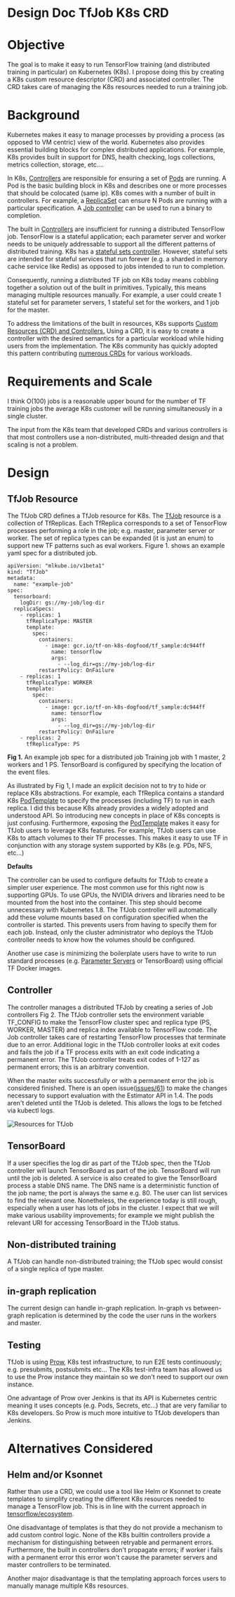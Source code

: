 # Design Doc TfJob K8s CRD



# Objective

The goal is to make it easy to run TensorFlow training (and distributed training in particular) on Kubernetes (K8s). I propose doing this by creating a K8s custom resource descriptor (CRD) and associated controller. The CRD takes care of managing the K8s resources needed to run a training job.

# Background

Kubernetes makes it easy to manage processes by providing a process (as opposed to VM centric) view of the world. Kubernetes also provides essential building blocks for complex distributed applications. For example, K8s provides built in support for DNS, health checking, logs collections, metrics collection, storage, etc....

In K8s, [Controllers](https://kubernetes.io/docs/concepts/workloads/controllers/replicaset/) are responsible for ensuring a set of [Pods](https://kubernetes.io/docs/concepts/workloads/pods/pod-overview/) are running. A Pod is the basic building block in K8s and describes one or more processes that should be colocated (same ip). K8s comes with a number of built in controllers. For example, a [ReplicaSet](https://kubernetes.io/docs/concepts/workloads/controllers/replicaset/) can ensure N Pods are running with a particular specification. A [Job controller](https://kubernetes.io/docs/concepts/workloads/controllers/jobs-run-to-completion/) can be used to run a binary to completion.

The built in [Controllers](https://kubernetes.io/docs/concepts/workloads/controllers/replicaset/) are insufficient for running a distributed TensorFlow job. TensorFlow is a stateful application; each parameter server and worker needs to be uniquely addressable to support all the different patterns of distributed training. K8s has a [stateful sets controller](https://kubernetes.io/docs/concepts/workloads/controllers/statefulset/). However,  stateful sets are intended for stateful services that run forever (e.g. a sharded in memory cache service like Redis) as opposed to jobs intended to run to completion.

Consequently, running a distributed TF job on K8s today means cobbling together a solution out of the built in primitives. Typically, this means managing multiple resources manually. For example, a user could create 1 stateful set for parameter servers, 1 stateful set for the workers, and 1 job for the master.

To address the limitations of the built in resources,  K8s supports [Custom Resources (CRD) and Controllers.](https://kubernetes.io/docs/concepts/api-extension/custom-resources/) Using a CRD, it is easy to create a controller with the desired semantics for a particular workload while hiding users from the implementation.  The K8s community has quickly adopted this pattern contributing [numerous CRDs](https://github.com/coreos/awesome-kubernetes-extensions) for various workloads.


# Requirements and Scale

I think O(100) jobs is a reasonable upper bound for the number of TF training jobs the average K8s customer will be running simultaneously in a single cluster.

The input from the K8s team that developed CRDs and various controllers is that most controllers use a non-distributed, multi-threaded design and that scaling is not a problem.


# Design


## TfJob Resource

The TfJob CRD defines a TfJob resource for K8s.
The [TfJob](https://github.com/jlewi/mlkube.io/blob/master/pkg/spec/tf_job.go#L54)
resource is a collection of TfReplicas. Each TfReplica corresponds to a
set of TensorFlow processes performing a role in the job;
e.g. master, parameter server or worker. The set of replica types can be expanded (it is just an enum) to support new TF patterns such as eval workers. Figure 1. shows an example yaml spec for a distributed job.


```
apiVersion: "mlkube.io/v1beta1"
kind: "TfJob"
metadata:
  name: "example-job"
spec:
  tensorboard:
    logDir: gs://my-job/log-dir
  replicaSpecs:
    - replicas: 1
      tfReplicaType: MASTER
      template:
        spec:
          containers:
            - image: gcr.io/tf-on-k8s-dogfood/tf_sample:dc944ff
              name: tensorflow
              args:
                - --log_dir=gs://my-job/log-dir
          restartPolicy: OnFailure
    - replicas: 1
      tfReplicaType: WORKER
      template:
        spec:
          containers:
            - image: gcr.io/tf-on-k8s-dogfood/tf_sample:dc944ff
              name: tensorflow
              args:
                - --log_dir=gs://my-job/log-dir
          restartPolicy: OnFailure
    - replicas: 2
      tfReplicaType: PS
```
**Fig 1.** An example job spec for a distributed job Training job with 1 master, 2 workers and 1 PS. TensorBoard is configured by specifying the location of the event files.

As illustrated by Fig 1, I made an explicit decision not to try to hide or replace K8s abstractions. For example, each TfReplica contains a standard K8s [PodTemplate](https://kubernetes.io/docs/api-reference/v1.7/#podtemplate-v1-core) to specify the processes (including TF) to run in each replica. I did this because K8s already provides a widely adopted and understood API. So introducing new concepts in place of K8s concepts is just confusing. Furthermore, exposing the [PodTemplate](https://kubernetes.io/docs/api-reference/v1.7/#podtemplate-v1-core) makes it easy for TfJob users to leverage K8s features. For example, TfJob users can use K8s to attach volumes to their TF processes. This makes it easy to use TF in conjunction with any storage system supported by K8s (e.g. PDs, NFS, etc...)

**Defaults**

The controller can be used to configure defaults for TfJob to create a simpler user experience. The most common use for this right now is supporting GPUs. To use GPUs, the NVIDIA drivers and libraries need to be mounted from the host into the container. This step should become unnecessary with Kubernetes 1.8. The TfJob controller will automatically add these volume mounts based on configuration specified when the controller is started. This prevents users from having to specify them for each job. Instead, only the cluster administrator who deploys the TfJob controller needs to know how the volumes should be configured.

Another use case is minimizing the boilerplate users have to write to run standard processes (e.g. [Parameter Servers](https://github.com/jlewi/mlkube.io/pull/36#discussion_r141135711) or TensorBoard) using official TF Docker images.


## Controller

The controller manages a distributed TFJob by creating a series of Job controllers Fig 2. The TfJob controller sets the environment variable TF_CONFIG to make the TensorFlow cluster spec and replica type (PS, WORKER, MASTER) and replica index available to TensorFlow code. The Job controller takes care of restarting TensorFlow processes that terminate due to an error. Additional logic in the TfJob controller looks at exit codes and fails the job if a TF process exits with an exit code indicating a permanent error. The TfJob controller treats exit codes of 1-127 as permanent errors; this is an arbitrary convention.

When the master exits successfully or with a permanent error the job is considered finished. There is an open issue([issues/61](https://github.com/jlewi/mlkube.io/issues/61)) to make the changes necessary to support evaluation with the Estimator API in 1.4.  The pods aren't deleted until the TfJob is deleted. This allows the logs to be fetched via kubectl logs.

![Resources for TfJob](diagrams/tfjob_k8s_resources.svg)


## TensorBoard

If a user specifies the log dir as part of the TfJob spec, then the TfJob controller will launch TensorBoard as part of the job. TensorBoard will run until the job is deleted. A service is also created to give the TensorBoard process a stable DNS name. The DNS name is a deterministic function of the job name; the port is always the same e.g. 80. The user can list services to find the relevant one. Nonetheless, the experience today is still rough, especially when a user has lots of jobs in the cluster. I expect that we will make various usability improvements; for example we might publish the relevant URI for accessing TensorBoard in the TfJob status.


## Non-distributed training

A TfJob can handle non-distributed training; the TfJob spec would consist of a single replica of type master.


## in-graph replication

The current design can handle in-graph replication. In-graph vs between-graph replication is determined by the code the user runs in the workers and master.


## Testing

TfJob is using [Prow](https://github.com/kubernetes/test-infra), K8s test infrastructure, to run E2E tests continuously; e.g. presubmits, postsubmits etc... The K8s test-infra team has allowed us to use the Prow instance they maintain so we don't need to support our own instance.

One advantage of Prow over Jenkins is that its API is Kubernetes centric meaning it uses concepts (e.g. Pods, Secrets, etc...) that are very familiar to K8s developers. So Prow is much more intuitive to TfJob developers than Jenkins.


# Alternatives Considered


## Helm and/or Ksonnet

Rather than use a CRD, we could use a tool like Helm or Ksonnet to create templates to simplify creating the different K8s resources needed to manage a TensorFlow job. This is in line with the current approach in [tensorflow/ecosystem](https://github.com/tensorflow/ecosystem/tree/master/kubernetes).

One disadvantage of templates is that they do not provide a mechanism to add custom control logic.  None of the K8s builtin controllers provide a mechanism for distinguishing between retryable and permanent errors. Furthermore, the built in controllers don't propagate errors; if worker i fails with a permanent error this error won't cause the parameter servers and master controllers to be terminated.

Another major disadvantage is that the templating approach forces users to manually manage multiple K8s resources.

